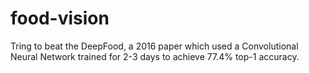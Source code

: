 # food-vision
Tring to beat the DeepFood, a 2016 paper which used a Convolutional Neural Network trained for 2-3 days to achieve 77.4% top-1 accuracy.
